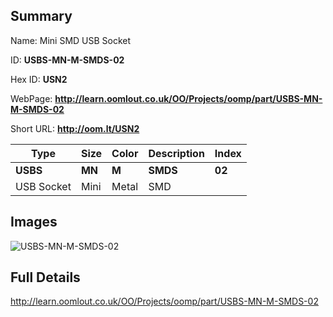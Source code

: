 

## Summary
 
Name: Mini SMD USB Socket

ID: __USBS-MN-M-SMDS-02__

Hex ID: __USN2__

WebPage: __http://learn.oomlout.co.uk/OO/Projects/oomp/part/USBS-MN-M-SMDS-02__

Short URL: __http://oom.lt/USN2__


| Type   | Size   | Color   | Description   | Index   |    
| ----- | ------   | ------   | -----   | ----   |    
| __USBS__   					| __MN__   					| __M__    						| __SMDS__    					| __02__ |    
| USB Socket		| Mini	| Metal		| SMD	| 	|

## Images
![USBS-MN-M-SMDS-02](http://oomlout.com/oomp-gen/parts/USBS-MN-M-SMDS-02/USBS-MN-M-SMDS-02_420.jpg)

## Full Details

 http://learn.oomlout.co.uk/OO/Projects/oomp/part/USBS-MN-M-SMDS-02


